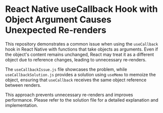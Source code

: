 # React Native useCallback Hook with Object Argument Causes Unexpected Re-renders

This repository demonstrates a common issue when using the `useCallback` hook in React Native with functions that take objects as arguments.  Even if the object's content remains unchanged, React may treat it as a different object due to reference changes, leading to unnecessary re-renders.

The `useCallbackIssue.js` file showcases the problem, while `useCallbackSolution.js` provides a solution using `useMemo` to memoize the object, ensuring that `useCallback` receives the same object reference between renders. 

This approach prevents unnecessary re-renders and improves performance. Please refer to the solution file for a detailed explanation and implementation.
